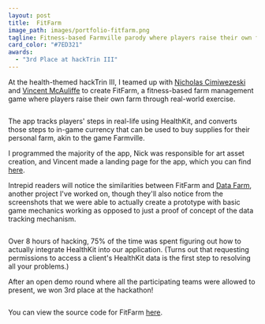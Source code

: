```yaml
---
layout: post
title:  FitFarm
image_path: images/portfolio-fitfarm.png
tagline: Fitness-based Farmville parody where players raise their own farm through real-world exercise
card_color: "#7ED321"
awards:
  - "3rd Place at hackTrin III"
---
```


At the health-themed hackTrin III, I teamed up with [Nicholas Cimiwezeski][nc-github] and [Vincent McAuliffe][vm-github] to create FitFarm, a fitness-based farm management game where players raise their own farm through real-world exercise.

<img src="">

The app tracks players' steps in real-life using HealthKit, and converts those steps to in-game currency that can be used to buy supplies for their personal farm, akin to the game Farmville.

I programmed the majority of the app, Nick was responsible for art asset creation, and Vincent made a landing page for the app, which you can find [here][fitfarm-website].

Intrepid readers will notice the similarities between FitFarm and [Data Farm][data-farm-post], another project I've worked on, though they'll also notice from the screenshots that we were able to actually create a prototype with basic game mechanics working as opposed to just a proof of concept of the data tracking mechanism.

<img src="">

Over 8 hours of hacking, 75% of the time was spent figuring out how to actually integrate HealthKit into our application. (Turns out that requesting permissions to access a client's HealthKit data is the first step to resolving all your problems.)

After an open demo round where all the participating teams were allowed to present, we won 3rd place at the hackathon!

<img src="">

You can view the source code for FitFarm [here][fitfarm-github].

[nc-github]:       https://github.com/nwcimaszewski
[vm-github]:       https://github.com/vmcauliffe
[data-farm-post]:  /project/data-farm
[fitfarm-website]: http://zacharyespiritu.com/FitFarm/
[fitfarm-github]:  https://github.com/ZacharyEspiritu/FitFarm
